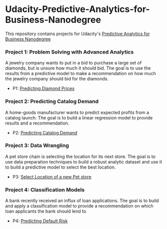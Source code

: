 # Udacity-Predictive-Analytics-for-Business-Nanodegree
This repository contains projects for Udacity's [Predictive Analytics for Business Nanodegree](https://www.udacity.com/course/business-analyst-nanodegree--nd008) 

### Project 1: Problem Solving with Advanced Analytics


A jewelry company wants to put in a bid to purchase a large set of diamonds, but is unsure how much it should bid. The goal is to use the results from a predictive model to make a recommendation on how much the jewelry company should bid for the diamonds.

- P1: [Predicting Diamond Prices](https://github.com/JoshuaOkafor/Udacity-Predictive-Analytics-for-Business-Nanodegree/tree/main/P1%20-%20Predicting%20Diamond%20Prices)

### Project 2: Predicting Catalog Demand

A home-goods manufacturer wants to predict expected profits from a catalog launch. The goal is to build a linear regression model to provide results and a
recommendation.

- P2: [Predicting Catalog Demand](https://github.com/JoshuaOkafor/Udacity-Predictive-Analytics-for-Business-Nanodegree/tree/main/P2%20-%20Predicting%20Catalog%20Demand)

### Project 3: Data Wrangling

A pet store chain is selecting the location for its next store. The goal is to use data preparation techniques to build
a robust analytic dataset and use it to build a predictive model to select the best location.

- P3: [Select Location of a new Pet store](https://github.com/JoshuaOkafor/Udacity-Predictive-Analytics-for-Business-Nanodegree/tree/main/P3%20-%20Data%20Wrangling)

### Project 4: Classification Models

A bank recently received an influx of loan applications. The goal is to build and apply a classification model to
provide a recommendation on which loan applicants the bank should lend to

- P4: [Predicting Default Risk](https://github.com/JoshuaOkafor/Udacity-Predictive-Analytics-for-Business-Nanodegree/tree/main/P4%20-%20Classification%20Models)
